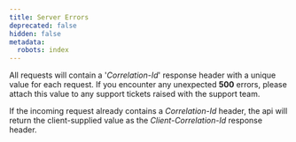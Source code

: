 ```yaml
---
title: Server Errors
deprecated: false
hidden: false
metadata:
  robots: index
---
```

All requests will contain a '*Correlation-Id*' response header with a unique value for each request. If you encounter any unexpected **500** errors, please attach this value to any support tickets raised with the support team.

If the incoming request already contains a *Correlation-Id* header, the api will return the client-supplied value as the *Client-Correlation-Id* response header.